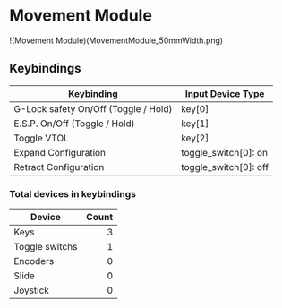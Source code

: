 # Movement Module

!(Movement Module)(MovementModule_50mmWidth.png)


## Keybindings

| Keybinding                           | Input Device Type     |
| -------------------------------------| --------------------- |
| G-Lock safety On/Off (Toggle / Hold) | key[0]                |
| E.S.P. On/Off (Toggle / Hold)        | key[1]                |
| Toggle VTOL                          | key[2]                |
| Expand Configuration                 | toggle_switch[0]: on  |
| Retract Configuration                | toggle_switch[0]: off |

### Total devices in keybindings

| Device               | Count  |
| -------------------- | -----: |
| Keys                 |      3 |
| Toggle switchs       |      1 |
| Encoders             |      0 |
| Slide                |      0 |
| Joystick             |      0 |
